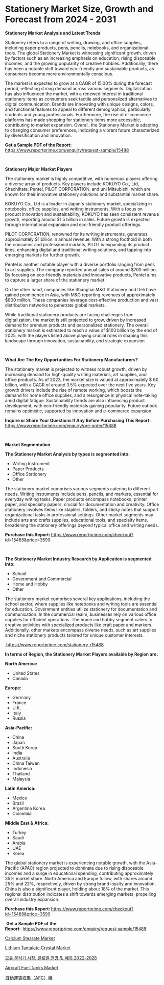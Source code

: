 <p><h1>Stationery Market Size, Growth and Forecast from 2024 - 2031</h1></p><p><strong>Stationery Market Analysis and Latest Trends</strong></p>
<p><p>Stationery refers to a range of writing, drawing, and office supplies, including paper products, pens, pencils, notebooks, and organizational tools. The global Stationery Market is witnessing significant growth, driven by factors such as an increasing emphasis on education, rising disposable incomes, and the growing popularity of creative hobbies. Additionally, there has been a notable shift toward eco-friendly and sustainable products, as consumers become more environmentally conscious.</p><p>The market is expected to grow at a CAGR of 15.00% during the forecast period, reflecting strong demand across various segments. Digitalization has also influenced the market, with a renewed interest in traditional stationery items as consumers seek tactile and personalized alternatives to digital communication. Brands are innovating with unique designs, colors, and functional features to appeal to different demographics, particularly students and young professionals. Furthermore, the rise of e-commerce platforms has made shopping for stationery items more accessible, contributing to market expansion. Overall, the Stationery Market is adapting to changing consumer preferences, indicating a vibrant future characterized by diversification and innovation.</p></p>
<p><strong>Get a Sample PDF of the Report:&nbsp;</strong> <a href="https://www.reportprime.com/enquiry/request-sample/15488">https://www.reportprime.com/enquiry/request-sample/15488</a></p>
<p>&nbsp;</p>
<p><strong>Stationery Major Market Players</strong></p>
<p><p>The stationery market is highly competitive, with numerous players offering a diverse array of products. Key players include KOKUYO Co., Ltd, Shachihata, Pentel, PILOT CORPORATION, and uni Mitsubishi, which are known for their innovative stationery solutions and substantial market share.</p><p>KOKUYO Co., Ltd is a leader in Japan's stationery market, specializing in notebooks, office supplies, and writing instruments. With a focus on product innovation and sustainability, KOKUYO has seen consistent revenue growth, reporting around $1.5 billion in sales. Future growth is expected through international expansion and eco-friendly product offerings.</p><p>PILOT CORPORATION, renowned for its writing instruments, generates approximately $1 billion in annual revenue. With a strong foothold in both the consumer and professional markets, PILOT is expanding its product lines, enhancing digital and traditional writing solutions, and tapping into emerging markets for further growth.</p><p>Pentel is another notable player with a diverse portfolio ranging from pens to art supplies. The company reported annual sales of around $700 million. By focusing on eco-friendly materials and innovative products, Pentel aims to capture a larger share of the stationery market.</p><p>On the other hand, companies like Shanghai M&G Stationery and Deli have gained prominence in Asia, with M&G reporting revenues of approximately $800 million. These companies leverage cost-effective production and vast distribution networks to penetrate global markets.</p><p>While traditional stationery products are facing challenges from digitalization, the market is still projected to grow, driven by increased demand for premium products and personalized stationery. The overall stationery market is estimated to reach a value of $100 billion by the end of 2025, with the players listed above playing crucial roles in shaping this landscape through innovation, sustainability, and strategic expansion.</p></p>
<p>&nbsp;</p>
<p><strong>What Are The Key Opportunities For Stationery Manufacturers?</strong></p>
<p><p>The stationery market is projected to witness robust growth, driven by increasing demand for high-quality writing materials, art supplies, and office products. As of 2023, the market size is valued at approximately $ 60 billion, with a CAGR of around 3.5% expected over the next five years. Key growth drivers include the rise of remote working, which boosts the demand for home office supplies, and a resurgence in physical note-taking amid digital fatigue. Sustainability trends are also influencing product development, with eco-friendly materials gaining popularity. Future outlook remains optimistic, supported by innovation and e-commerce expansion.</p></p>
<p><strong>Inquire or Share Your Questions If Any Before Purchasing This Report:</strong> <a href="https://www.reportprime.com/enquiry/pre-order/15488">https://www.reportprime.com/enquiry/pre-order/15488</a></p>
<p>&nbsp;</p>
<p><strong>Market Segmentation</strong></p>
<p><strong>The Stationery Market Analysis by types is segmented into:</strong></p>
<p><ul><li>Writing Instrument</li><li>Paper Products</li><li>Office Stationery</li><li>Other</li></ul></p>
<p><p>The stationery market comprises various segments catering to different needs. Writing instruments include pens, pencils, and markers, essential for everyday writing tasks. Paper products encompass notebooks, printer paper, and specialty papers, crucial for documentation and creativity. Office stationery involves items like staplers, folders, and sticky notes that support organizational tasks in professional settings. Other market segments may include arts and crafts supplies, educational tools, and specialty items, broadening the stationery offerings beyond typical office and writing needs.</p></p>
<p><strong>Purchase this Report:&nbsp;</strong><a href="https://www.reportprime.com/checkout?id=15488&price=3590">https://www.reportprime.com/checkout?id=15488&price=3590</a></p>
<p>&nbsp;</p>
<p><strong>The Stationery Market Industry Research by Application is segmented into:</strong></p>
<p><ul><li>School</li><li>Government and Commercial</li><li>Home and Hobby</li><li>Other</li></ul></p>
<p><p>The stationery market comprises several key applications, including the school sector, where supplies like notebooks and writing tools are essential for education. Government entities utilize stationery for documentation and communication. In the commercial realm, businesses rely on various office supplies for efficient operations. The home and hobby segment caters to creative activities with specialized products like craft paper and markers. Additionally, other markets encompass diverse needs, such as art supplies and niche stationery products tailored for unique customer interests.</p></p>
<p><a href="https://www.reportprime.com/stationery-r15488">&nbsp;https://www.reportprime.com/stationery-r15488</a></p>
<p><strong>In terms of Region, the Stationery Market Players available by Region are:</strong></p>
<p>
    <p> <strong> North America: </strong>
        <ul>
            <li>United States</li>
            <li>Canada</li>
        </ul>
        </p> 
    <p> <strong> Europe: </strong>
        <ul>
            <li>Germany</li>
            <li>France</li>
            <li>U.K.</li>
            <li>Italy</li>
            <li>Russia</li>
        </ul>
        </p> 
    <p> <strong> Asia-Pacific: </strong>
        <ul>
            <li>China</li>
            <li>Japan</li>
            <li>South Korea</li>
            <li>India</li>
            <li>Australia</li>
            <li>China Taiwan</li>
            <li>Indonesia</li>
            <li>Thailand</li>
            <li>Malaysia</li>
        </ul>
        </p> 
    <p> <strong> Latin America: </strong>
        <ul>
            <li>Mexico</li>
            <li>Brazil</li>
            <li>Argentina Korea</li>
            <li>Colombia</li>
        </ul>
        </p> 
    <p> <strong> Middle East & Africa: </strong>
        <ul>
            <li>Turkey</li>
            <li>Saudi</li>
            <li>Arabia</li>
            <li>UAE</li>
            <li>Korea</li>
        </ul>
    </p>
    </p>
<p><p>The global stationery market is experiencing notable growth, with the Asia-Pacific (APAC) region projected to dominate due to rising disposable incomes and a surge in educational spending, contributing approximately 35% market share. North America and Europe follow, with shares around 25% and 22%, respectively, driven by strong brand loyalty and innovation. China is also a significant player, holding about 18% of the market. This regional distribution indicates a shift towards emerging markets, propelling overall industry expansion.</p></p>
<p><strong>Purchase this Report: </strong><a href="https://www.reportprime.com/checkout?id=15488&price=3590">https://www.reportprime.com/checkout?id=15488&price=3590</a></p>
<p>&nbsp;<strong>Get a Sample PDF of the Report:&nbsp;&nbsp;</strong><a href="https://www.reportprime.com/enquiry/request-sample/15488">https://www.reportprime.com/enquiry/request-sample/15488</a></p>
<p><strong></strong></p>
<p><p><a href="https://medium.com/@warren.edmunds45645/global-calcium-stearate-industry-research-report-competitive-landscape-market-size-regional-ec697ac084c7">Calcium Stearate Market</a></p><p><a href="https://www.linkedin.com/pulse/strategic-insights-global-lithium-tantalate-crystal-market-njudf?trackingId=MA0PJ7ONRZeMmVHiJZ5zjw%3D%3D">Lithium Tantalate Crystal Market</a></p><p><a href="https://medium.com/@czbtzkwc9/breast-milk-analyzer-market-global-outlook-and-forecast-2022-2028-market-%EC%9D%98-%EA%B8%80%EB%A1%9C%EB%B2%8C-%EC%8B%9C%EC%9E%A5-%EA%B0%9C%EC%9A%94%EB%8A%94-%EC%A0%84-%EC%84%B8%EA%B3%84-%EB%B0%8F-%EC%A3%BC%EC%9A%94-a17da79ad099">모유 분석기 시장, 글로벌 전망 및 예측 2022-2028</a></p><p><a href="https://github.com/BellAuer/Market-Research-Report-List-1/blob/main/aircraft-fuel-tanks-market.md">Aircraft Fuel Tanks Market</a></p><p><a href="https://medium.com/@brandyhiiqh/automatic-fare-collection-afc-machine-market-%E3%81%AF-%E3%82%B3%E3%82%B9%E3%83%88%E7%AE%A1%E7%90%86%E3%81%A8%E5%8A%B9%E7%8E%87%E5%90%91%E4%B8%8A%E3%82%92%E5%84%AA%E5%85%88%E3%81%97%E3%81%BE%E3%81%99-%E3%81%95%E3%82%89%E3%81%AB-%E5%A0%B1%E5%91%8A%E6%9B%B8%E3%81%AF%E5%B8%82%E5%A0%B4%E3%81%AE%E9%9C%80%E8%A6%81%E9%9D%A2%E3%81%A8%E4%BE%9B%E7%B5%A6%E9%9D%A2%E3%81%AE%E4%B8%A1%E6%96%B9%E3%82%92%E3%82%AB%E3%83%90%E3%83%BC%E3%81%97%E3%81%A6%E3%81%84%E3%81%BE%E3%81%99-2c18e4dbe65f">自動運賃収集（AFC）機</a></p></p>